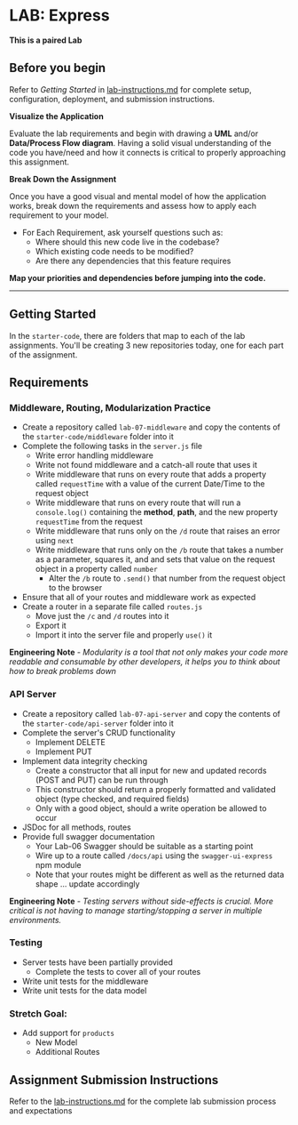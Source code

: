 # LAB: Express

**This is a paired Lab**

## Before you begin
Refer to *Getting Started*  in [lab-instructions.md](../../../reference/submission-instructions/labs.md) for complete setup, configuration, deployment, and submission instructions.

**Visualize the Application**

Evaluate the lab requirements and begin with drawing a **UML** and/or **Data/Process Flow diagram**.  Having a solid visual understanding of the code you have/need and how it connects is critical to properly approaching this assignment.

**Break Down the Assignment**

Once you have a good visual and mental model of how the application works, break down the requirements and assess how to apply each requirement to your model.

 * For Each Requirement, ask yourself questions such as:
   * Where should this new code live in the codebase?
   * Which existing code needs to be modified?
   * Are there any dependencies that this feature requires

**Map your priorities and dependencies before jumping into the code.**

---

## Getting Started
In the `starter-code`, there are folders that map to each of the lab assignments. You'll be creating 3 new repositories today, one for each part of the assignment.

## Requirements

### Middleware, Routing, Modularization Practice
* Create a repository called `lab-07-middleware` and copy the contents of the `starter-code/middleware` folder into it
* Complete the following tasks in the `server.js` file
  * Write error handling middleware
  * Write not found middleware and a catch-all route that uses it
  * Write middleware that runs on every route that adds a property called `requestTime` with a value of the current Date/Time to the request object
  * Write middleware that runs on every route that will run a `console.log()` containing the **method**, **path**, and the new property `requestTime` from the request
  * Write middleware that runs only on the `/d` route that raises an error using `next`
  * Write middleware that runs only on the `/b` route that takes a number as a parameter, squares it, and and sets that value on the request object in a property called `number`
    * Alter the `/b` route to `.send()` that number from the request object to the browser
* Ensure that all of your routes and middleware work as expected
* Create a router in a separate file called `routes.js`
  * Move just the `/c` and `/d` routes into it
  * Export it
  * Import it into the server file and properly `use()` it
  
**Engineering Note** - *Modularity is a tool that not only makes your code more readable and consumable by other developers, it helps you to think about how to break problems down*


### API Server
* Create a repository called `lab-07-api-server` and copy the contents of the `starter-code/api-server` folder into it
* Complete the server's CRUD functionality
  * Implement DELETE
  * Implement PUT
* Implement data integrity checking
  * Create a constructor that all input for new and updated records (POST and PUT) can be run through
  * This constructor should return a properly formatted and validated object (type checked, and required fields)
  * Only with a good object, should a write operation be allowed to occur
* JSDoc for all methods, routes
* Provide full swagger documentation
  * Your Lab-06 Swagger should be suitable as a starting point
  * Wire up to a route called `/docs/api` using the `swagger-ui-express` npm module
  * Note that your routes might be different as well as the returned data shape ... update accordingly

**Engineering Note** - *Testing servers without side-effects is crucial. More critical is not having to manage starting/stopping a server in multiple environments.*

### Testing
* Server tests have been partially provided
  * Complete the tests to cover all of your routes
* Write unit tests for the middleware
* Write unit tests for the data model


### Stretch Goal:
* Add support for `products`
  * New Model
  * Additional Routes


## Assignment Submission Instructions
Refer to the [lab-instructions.md](../../../reference/submission-instructions/labs.md) for the complete lab submission process and expectations
